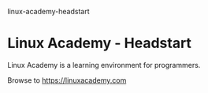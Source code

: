 linux-academy-headstart
# Linux Academy - Headstart

Linux Academy is a learning environment for programmers.

Browse to https://linuxacademy.com
